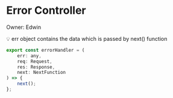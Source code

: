 # Error Controller

Owner: Edwin

<aside>
💡 err object contains the data which is passed by next() function

</aside>

```jsx
export const errorHandler = (
	err: any,
	req: Request,
	res: Response,
	next: NextFunction
) => {
	next();
};
```